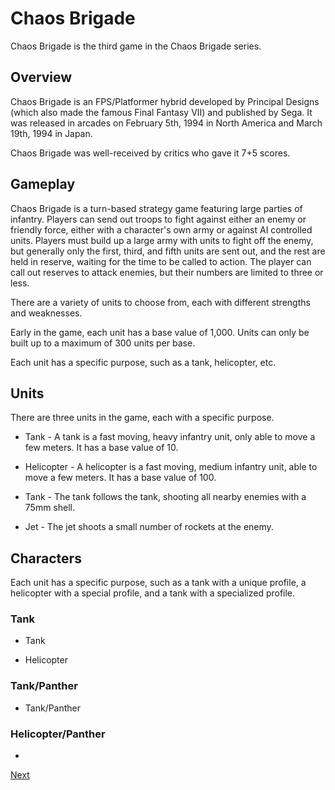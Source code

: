 # Chaos Brigade

Chaos Brigade is the third game in the Chaos Brigade series.

## Overview

Chaos Brigade is an FPS/Platformer hybrid developed by Principal Designs (which also made the famous Final Fantasy VII) and published by Sega. It was released in arcades on February 5th, 1994 in North America and March 19th, 1994 in Japan.

Chaos Brigade was well-received by critics who gave it 7+5 scores.

## Gameplay

Chaos Brigade is a turn-based strategy game featuring large parties of infantry. Players can send out troops to fight against either an enemy or friendly force, either with a character's own army or against AI controlled units. Players must build up a large army with units to fight off the enemy, but generally only the first, third, and fifth units are sent out, and the rest are held in reserve, waiting for the time to be called to action. The player can call out reserves to attack enemies, but their numbers are limited to three or less.

There are a variety of units to choose from, each with different strengths and weaknesses.

Early in the game, each unit has a base value of 1,000. Units can only be built up to a maximum of 300 units per base.

Each unit has a specific purpose, such as a tank, helicopter, etc.

## Units

There are three units in the game, each with a specific purpose.

*   Tank - A tank is a fast moving, heavy infantry unit, only able to move a few meters. It has a base value of 10.

*   Helicopter - A helicopter is a fast moving, medium infantry unit, able to move a few meters. It has a base value of 100.

*   Tank - The tank follows the tank, shooting all nearby enemies with a 75mm shell.

*   Jet - The jet shoots a small number of rockets at the enemy.

## Characters

Each unit has a specific purpose, such as a tank with a unique profile, a helicopter with a special profile, and a tank with a specialized profile.

### Tank

*   Tank

*   Helicopter

### Tank/Panther

*   Tank/Panther

### Helicopter/Panther

*

[Next](099.md)